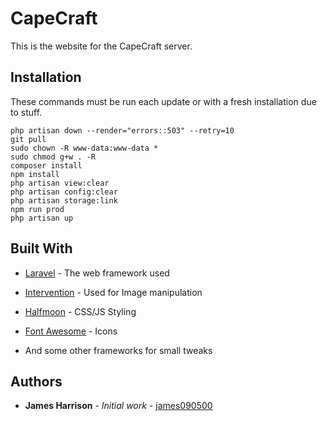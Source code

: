 
# CapeCraft
This is the website for the CapeCraft server.

## Installation
These commands must be run each update or with a fresh installation due to stuff.
```
php artisan down --render="errors::503" --retry=10
git pull
sudo chown -R www-data:www-data *
sudo chmod g+w . -R
composer install
npm install
php artisan view:clear
php artisan config:clear
php artisan storage:link
npm run prod
php artisan up
```

## Built With
*  [Laravel](https://laravel.com/) - The web framework used

*  [Intervention](http://image.intervention.io/) - Used for Image manipulation

*  [Halfmoon](https://www.gethalfmoon.com/) - CSS/JS Styling

*  [Font Awesome](https://fontawesome.com/) - Icons

* And some other frameworks for small tweaks

## Authors
*  **James Harrison** - *Initial work* - [james090500](https://github.com/james090500)